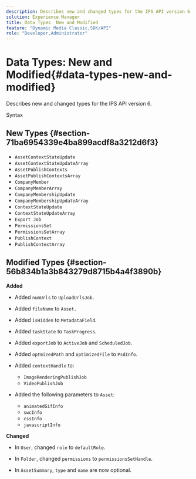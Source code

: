 ```yaml
---
description: Describes new and changed types for the IPS API version 6.
solution: Experience Manager
title: Data Types  New and Modified
feature: "Dynamic Media Classic,SDK/API"
role: "Developer,Administrator"
---
```


# Data Types: New and Modified{#data-types-new-and-modified}

Describes new and changed types for the IPS API version 6.

 Syntax 

## New Types {#section-71ba6954339e4ba899acdf8a3212d6f3}

* `AssetContextStateUpdate` 
* `AssetContextStateUpdateArray` 
* `AssetPublishContexts` 
* `AssetPublishContextsArray` 
* `CompanyMember` 
* `CompanyMemberArray` 
* `CompanyMembershipUpdate` 
* `CompanyMembershipUpdateArray` 
* `ContextStateUpdate` 
* `ContextStateUpdateArray` 
* `Export Job` 
* `PermissionsSet` 
* `PermissionsSetArray` 
* `PublishContext` 
* `PublishContextArray`

## Modified Types {#section-56b834b1a3b843279d8715b4a4f3890b}

**Added**

* Added `numUrls` to `UploadUrlsJob`. 

* Added `fileName` to `Asset.`

* Added `isHidden` to `MetadataField`. 

* Added `taskState` to `TaskProgress`. 

* Added `exportJob` to `ActiveJob` and `ScheduledJob`. 

* Added `optmizedPath` and `optimizedFile` to `PsdInfo`. 

* Added `contextHandle` to:

  * `ImageRenderingPublishJob`
  * `VideoPublishJob`

* Added the following parameters to `Asset`:

  * `animatedGifInfo`
  * `swcInfo`
  * `cssInfo`
  * `javascriptInfo`

**Changed**

* In `User`, changed `role` to `defaultRole`. 

* In `Folder`, changed `permissions` to `permissionsSetHandle`. 

* In `AssetSummary`, `type` and `name` are now optional.

